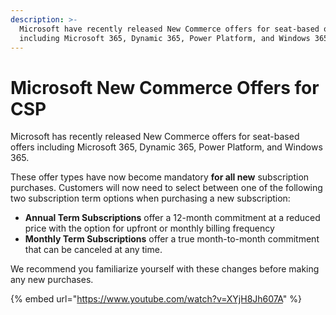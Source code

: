 ```yaml
---
description: >-
  Microsoft have recently released New Commerce offers for seat-based offers
  including Microsoft 365, Dynamic 365, Power Platform, and Windows 365.
---
```


# Microsoft New Commerce Offers for CSP

Microsoft has recently released New Commerce offers for seat-based offers including Microsoft 365, Dynamic 365, Power Platform, and Windows 365.

These offer types have now become mandatory **for all new** subscription purchases. Customers will now need to select between one of the following two subscription term options when purchasing a new subscription:

* **Annual Term Subscriptions** offer a 12-month commitment at a reduced price with the option for upfront or monthly billing frequency
* **Monthly Term Subscriptions** offer a true month-to-month commitment that can be canceled at any time.

We recommend you familiarize yourself with these changes before making any new purchases.

{% embed url="https://www.youtube.com/watch?v=XYjH8Jh607A" %}
